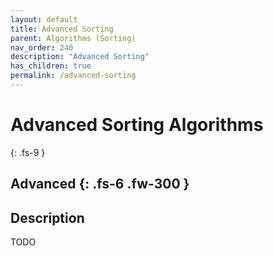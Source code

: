 ```yaml
---
layout: default
title: Advanced Sorting
parent: Algorithms (Sorting)
nav_order: 240
description: "Advanced Sorting"
has_children: true
permalink: /advanced-sorting
---
```

# Advanced Sorting Algorithms
{: .fs-9 }

Advanced
{: .fs-6 .fw-300 }
---

## Description
TODO



